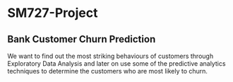 # SM727-Project
## Bank Customer Churn Prediction

We want to find out the most striking behaviours of customers through Exploratory Data Analysis and later on use some of the predictive analytics techniques to determine the customers who are most likely to churn.
